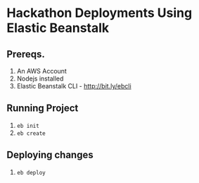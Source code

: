 # Hackathon Deployments Using Elastic Beanstalk

## Prereqs.
1. An AWS Account
2. Nodejs installed
3. Elastic Beanstalk CLI - http://bit.ly/ebcli

## Running Project
1. `eb init`
2. `eb create`

## Deploying changes
1. `eb deploy`
